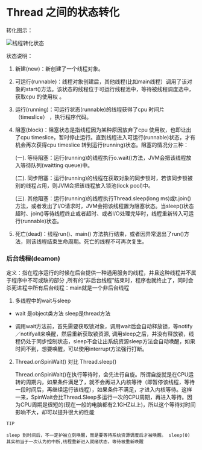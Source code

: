 # Thread 之间的状态转化

转化图示：

![线程转化状态](../pictures/thread-status.jpg)


状态说明：

1. 新建(new)：新创建了一个线程对象。

2. 可运行(runnable)：线程对象创建后，其他线程(比如main线程）调用了该对象的start()方法。该状态的线程位于可运行线程池中，等待被线程调度选中，获取cpu 的使用权 。

3. 运行(running)：可运行状态(runnable)的线程获得了cpu 时间片（timeslice） ，执行程序代码。

4. 阻塞(block)：阻塞状态是指线程因为某种原因放弃了cpu 使用权，也即让出了cpu timeslice，暂时停止运行。直到线程进入可运行(runnable)状态，才有机会再次获得cpu timeslice 转到运行(running)状态。阻塞的情况分三种：

    (一). 等待阻塞：运行(running)的线程执行o.wait()方法，JVM会把该线程放入等待队列(waitting queue)中。

    (二). 同步阻塞：运行(running)的线程在获取对象的同步锁时，若该同步锁被别的线程占用，则JVM会把该线程放入锁池(lock pool)中。

    (三). 其他阻塞：运行(running)的线程执行Thread.sleep(long ms)或t.join()方法，或者发出了I/O请求时，JVM会把该线程置为阻塞状态。当sleep()状态超时、join()等待线程终止或者超时、或者I/O处理完毕时，线程重新转入可运行(runnable)状态。

5. 死亡(dead)：线程run()、main() 方法执行结束，或者因异常退出了run()方法，则该线程结束生命周期。死亡的线程不可再次复生。



### 后台线程(deamon)

定义：指在程序运行的时候在后台提供一种通用服务的线程，并且这种线程并不属于程序中不可或缺的部分 ,所有的“非后台线程”结束时，程序也就终止了，同时会杀死进程中所有后台线程：main就是一个非后台线程


1. 多线程中的wait与sleep

- wait 是object类方法 sleep是thread方法

- 调用wait方法前，首先需要获取锁对象，调用wait后会自动释放锁，等notify／notifyall来唤醒，然后重新获取锁资源, 调用sleep之后，并没有释放锁，线程仍处于同步控制状态，sleep不会让出系统资源sleep方法会自动唤醒，如果时间不到，想要唤醒，可以使用interrupt方法强行打断。

2. Thread.onSpinWait() 对比 Thread.sleep()

    Thread.onSpinWait()在执行等待时，会先进行自旋。所谓自旋就是在CPU运转的周期内，如果条件满足了，就不会再进入内核等待（即暂停该线程，等待一段时间后，再继续运行该线程），如果条件不满足，才进入内核等待。这样一来，SpinWait会比Thread.Sleep多运行一次的CPU周期，再进入等待。因为CPU周期是很短的(现在一般的电脑都有2.1GHZ以上)，所以这个等待对时间影响不大，却可以提升很大的性能


``TIP``

    sleep 到时间后，不一定护被立刻唤醒，而是要等待系统资源调度后才被唤醒。 sleep(0) 其实相当于一次认为的中断,线程重新进入就绪状态，等待被重新唤醒

